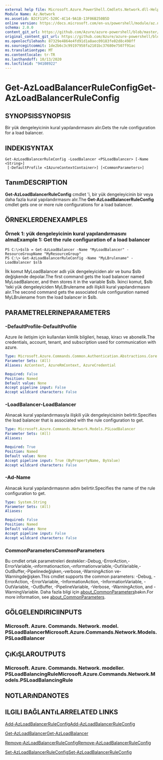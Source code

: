 ```yaml
---
external help file: Microsoft.Azure.PowerShell.Cmdlets.Network.dll-Help.xml
Module Name: Az.Network
ms.assetid: B2CF11FC-520C-4C14-9A1B-13F06B250B5D
online version: https://docs.microsoft.com/en-us/powershell/module/az.network/get-azloadbalancerruleconfig
schema: 2.0.0
content_git_url: https://github.com/Azure/azure-powershell/blob/master/src/Network/Network/help/Get-AzLoadBalancerRuleConfig.md
original_content_git_url: https://github.com/Azure/azure-powershell/blob/master/src/Network/Network/help/Get-AzLoadBalancerRuleConfig.md
ms.openlocfilehash: 87329e4864e4fd91d1a8aec09183fe02d8c498ff
ms.sourcegitcommit: 1de2b6c3c99197958fa2101bc37680e7507f91ac
ms.translationtype: MT
ms.contentlocale: tr-TR
ms.lasthandoff: 10/13/2020
ms.locfileid: "94108922"
---
```

# <span data-ttu-id="6498a-101">Get-AzLoadBalancerRuleConfig</span><span class="sxs-lookup"><span data-stu-id="6498a-101">Get-AzLoadBalancerRuleConfig</span></span>

## <span data-ttu-id="6498a-102">SYNOPSIS</span><span class="sxs-lookup"><span data-stu-id="6498a-102">SYNOPSIS</span></span>
<span data-ttu-id="6498a-103">Bir yük dengeleyicinin kural yapılandırmasını alır.</span><span class="sxs-lookup"><span data-stu-id="6498a-103">Gets the rule configuration for a load balancer.</span></span>

## <span data-ttu-id="6498a-104">INDEKI</span><span class="sxs-lookup"><span data-stu-id="6498a-104">SYNTAX</span></span>

```
Get-AzLoadBalancerRuleConfig -LoadBalancer <PSLoadBalancer> [-Name <String>]
 [-DefaultProfile <IAzureContextContainer>] [<CommonParameters>]
```

## <span data-ttu-id="6498a-105">Tanım</span><span class="sxs-lookup"><span data-stu-id="6498a-105">DESCRIPTION</span></span>
<span data-ttu-id="6498a-106">**Get-AzLoadBalancerRuleConfig** cmdlet 'i, bir yük dengeleyicinin bir veya daha fazla kural yapılandırmasını alır.</span><span class="sxs-lookup"><span data-stu-id="6498a-106">The **Get-AzLoadBalancerRuleConfig** cmdlet gets one or more rule configurations for a load balancer.</span></span>

## <span data-ttu-id="6498a-107">ÖRNEKLERDEN</span><span class="sxs-lookup"><span data-stu-id="6498a-107">EXAMPLES</span></span>

### <span data-ttu-id="6498a-108">Örnek 1: yük dengeleyicinin kural yapılandırmasını alma</span><span class="sxs-lookup"><span data-stu-id="6498a-108">Example 1: Get the rule configuration of a load balancer</span></span>
```
PS C:\>$slb = Get-AzLoadBalancer -Name "MyLoadBalancer" -ResourceGroupName "MyResourceGroup"
PS C:\> Get-AzLoadBalancerRuleConfig -Name "MyLBrulename" -LoadBalancer $slb
```

<span data-ttu-id="6498a-109">İlk komut MyLoadBalancer adlı yük dengeleyiciden alır ve bunu $slb değişkende depolar.</span><span class="sxs-lookup"><span data-stu-id="6498a-109">The first command gets the load balancer named MyLoadBalancer, and then stores it in the variable $slb.</span></span>
<span data-ttu-id="6498a-110">İkinci komut, $slb 'teki yük dengeleyiciden MyLBrulename adlı ilişkili kural yapılandırmasını alır.</span><span class="sxs-lookup"><span data-stu-id="6498a-110">The second command gets the associated rule configuration named MyLBrulename from the load balancer in $slb.</span></span>

## <span data-ttu-id="6498a-111">PARAMETRELERINE</span><span class="sxs-lookup"><span data-stu-id="6498a-111">PARAMETERS</span></span>

### <span data-ttu-id="6498a-112">-DefaultProfile</span><span class="sxs-lookup"><span data-stu-id="6498a-112">-DefaultProfile</span></span>
<span data-ttu-id="6498a-113">Azure ile iletişim için kullanılan kimlik bilgileri, hesap, kiracı ve abonelik.</span><span class="sxs-lookup"><span data-stu-id="6498a-113">The credentials, account, tenant, and subscription used for communication with azure.</span></span>

```yaml
Type: Microsoft.Azure.Commands.Common.Authentication.Abstractions.Core.IAzureContextContainer
Parameter Sets: (All)
Aliases: AzContext, AzureRmContext, AzureCredential

Required: False
Position: Named
Default value: None
Accept pipeline input: False
Accept wildcard characters: False
```

### <span data-ttu-id="6498a-114">-LoadBalancer</span><span class="sxs-lookup"><span data-stu-id="6498a-114">-LoadBalancer</span></span>
<span data-ttu-id="6498a-115">Alınacak kural yapılandırmasıyla ilişkili yük dengeleyicisinin belirtir.</span><span class="sxs-lookup"><span data-stu-id="6498a-115">Specifies the load balancer that is associated with the rule configuration to get.</span></span>

```yaml
Type: Microsoft.Azure.Commands.Network.Models.PSLoadBalancer
Parameter Sets: (All)
Aliases:

Required: True
Position: Named
Default value: None
Accept pipeline input: True (ByPropertyName, ByValue)
Accept wildcard characters: False
```

### <span data-ttu-id="6498a-116">-Ad</span><span class="sxs-lookup"><span data-stu-id="6498a-116">-Name</span></span>
<span data-ttu-id="6498a-117">Alınacak kural yapılandırmasının adını belirtir.</span><span class="sxs-lookup"><span data-stu-id="6498a-117">Specifies the name of the rule configuration to get.</span></span>

```yaml
Type: System.String
Parameter Sets: (All)
Aliases:

Required: False
Position: Named
Default value: None
Accept pipeline input: False
Accept wildcard characters: False
```

### <span data-ttu-id="6498a-118">CommonParameters</span><span class="sxs-lookup"><span data-stu-id="6498a-118">CommonParameters</span></span>
<span data-ttu-id="6498a-119">Bu cmdlet ortak parametreleri destekler:-Debug,-ErrorAction,-ErrorVariable,-ınformationaction,-ınformationvariable,-OutVariable,-OutBuffer,-Pipelinedeğişken,-verbose,-WarningAction ve-Warningdeğişken.</span><span class="sxs-lookup"><span data-stu-id="6498a-119">This cmdlet supports the common parameters: -Debug, -ErrorAction, -ErrorVariable, -InformationAction, -InformationVariable, -OutVariable, -OutBuffer, -PipelineVariable, -Verbose, -WarningAction, and -WarningVariable.</span></span> <span data-ttu-id="6498a-120">Daha fazla bilgi için [about_CommonParameters](http://go.microsoft.com/fwlink/?LinkID=113216)bakın.</span><span class="sxs-lookup"><span data-stu-id="6498a-120">For more information, see [about_CommonParameters](http://go.microsoft.com/fwlink/?LinkID=113216).</span></span>

## <span data-ttu-id="6498a-121">GÖLGELENDIRICI</span><span class="sxs-lookup"><span data-stu-id="6498a-121">INPUTS</span></span>

### <span data-ttu-id="6498a-122">Microsoft. Azure. Commands. Network. model. PSLoadBalancer</span><span class="sxs-lookup"><span data-stu-id="6498a-122">Microsoft.Azure.Commands.Network.Models.PSLoadBalancer</span></span>

## <span data-ttu-id="6498a-123">ÇıKıŞLAR</span><span class="sxs-lookup"><span data-stu-id="6498a-123">OUTPUTS</span></span>

### <span data-ttu-id="6498a-124">Microsoft. Azure. Commands. Network. modeller. PSLoadBalancingRule</span><span class="sxs-lookup"><span data-stu-id="6498a-124">Microsoft.Azure.Commands.Network.Models.PSLoadBalancingRule</span></span>

## <span data-ttu-id="6498a-125">NOTLARıNDA</span><span class="sxs-lookup"><span data-stu-id="6498a-125">NOTES</span></span>

## <span data-ttu-id="6498a-126">ILGILI BAĞLANTıLAR</span><span class="sxs-lookup"><span data-stu-id="6498a-126">RELATED LINKS</span></span>

[<span data-ttu-id="6498a-127">Add-AzLoadBalancerRuleConfig</span><span class="sxs-lookup"><span data-stu-id="6498a-127">Add-AzLoadBalancerRuleConfig</span></span>](./Add-AzLoadBalancerRuleConfig.md)

[<span data-ttu-id="6498a-128">Get-AzLoadBalancer</span><span class="sxs-lookup"><span data-stu-id="6498a-128">Get-AzLoadBalancer</span></span>](./Get-AzLoadBalancer.md)

[<span data-ttu-id="6498a-129">Remove-AzLoadBalancerRuleConfig</span><span class="sxs-lookup"><span data-stu-id="6498a-129">Remove-AzLoadBalancerRuleConfig</span></span>](./Remove-AzLoadBalancerRuleConfig.md)

[<span data-ttu-id="6498a-130">Set-AzLoadBalancerRuleConfig</span><span class="sxs-lookup"><span data-stu-id="6498a-130">Set-AzLoadBalancerRuleConfig</span></span>](./Set-AzLoadBalancerRuleConfig.md)


